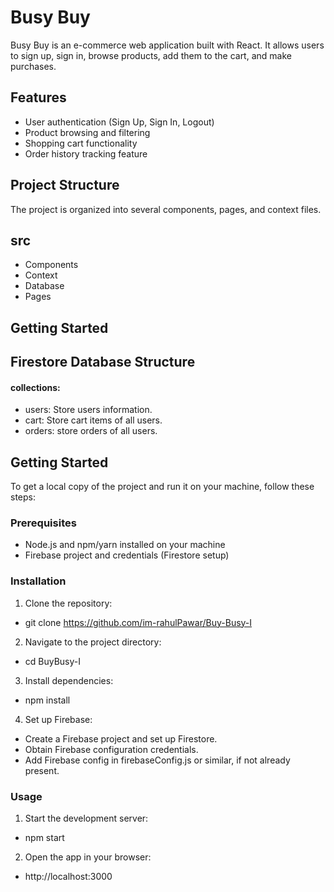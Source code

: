 # Busy Buy

Busy Buy is an e-commerce web application built with React. It allows users to sign up, sign in, browse products, add them to the cart, and make purchases.

## Features

- User authentication (Sign Up, Sign In, Logout)
- Product browsing and filtering
- Shopping cart functionality
- Order history tracking feature

## Project Structure

The project is organized into several components, pages, and context files.
## src
- Components
- Context
- Database
- Pages

## Getting Started

## Firestore Database Structure
#### collections:
- users: Store users information.
- cart: Store cart items of all users.
- orders: store orders of all users.

## Getting Started
To get a local copy of the project and run it on your machine, follow these steps:

### Prerequisites
- Node.js and npm/yarn installed on your machine
- Firebase project and credentials (Firestore setup)

### Installation
1. Clone the repository:
- git clone https://github.com/im-rahulPawar/Buy-Busy-I

2. Navigate to the project directory:
- cd BuyBusy-I

3. Install dependencies:
- npm install

4. Set up Firebase:
- Create a Firebase project and set up Firestore.
- Obtain Firebase configuration credentials.
- Add Firebase config in firebaseConfig.js or similar, if not already present.

### Usage 
1. Start the development server:
- npm start

2. Open the app in your browser:
- http://localhost:3000
